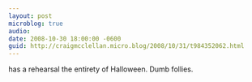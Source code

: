 ```yaml
---
layout: post
microblog: true
audio: 
date: 2008-10-30 18:00:00 -0600
guid: http://craigmcclellan.micro.blog/2008/10/31/t984352062.html
---
```

has a rehearsal the entirety of Halloween. Dumb follies.
